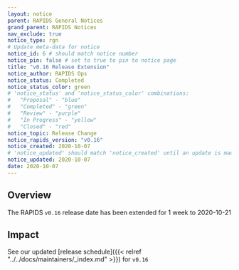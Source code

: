 ```yaml
---
layout: notice
parent: RAPIDS General Notices
grand_parent: RAPIDS Notices
nav_exclude: true
notice_type: rgn
# Update meta-data for notice
notice_id: 6 # should match notice number
notice_pin: false # set to true to pin to notice page
title: "v0.16 Release Extension"
notice_author: RAPIDS Ops
notice_status: Completed
notice_status_color: green
# 'notice_status' and 'notice_status_color' combinations:
#   "Proposal" - "blue"
#   "Completed" - "green"
#   "Review" - "purple"
#   "In Progress" - "yellow"
#   "Closed" - "red"
notice_topic: Release Change
notice_rapids_version: "v0.16"
notice_created: 2020-10-07
# 'notice_updated' should match 'notice_created' until an update is made
notice_updated: 2020-10-07
date: 2020-10-07
---
```


## Overview

The RAPIDS `v0.16` release date has been extended for 1 week to 2020-10-21

## Impact

See our updated [release schedule]({{< relref "../../docs/maintainers/_index.md" >}}) for
`v0.16`
